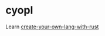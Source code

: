 # cyopl

Learn [create-your-own-lang-with-rust](https://github.com/ehsanmok/create-your-own-lang-with-rust)
